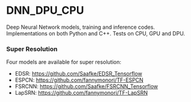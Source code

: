 # DNN_DPU_CPU
Deep Neural Network models, training and inference codes. Implementations on both Python and C++. Tests on CPU, GPU and DPU.

### Super Resolution
Four models are available for super resolution:
- EDSR: https://github.com/Saafke/EDSR_Tensorflow
- ESPCN: https://github.com/fannymonori/TF-ESPCN
- FSRCNN: https://github.com/Saafke/FSRCNN_Tensorflow
- LapSRN: https://github.com/fannymonori/TF-LapSRN

